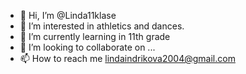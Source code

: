 - 👋 Hi, I’m @Linda11klase
- 👀 I’m interested in athletics and dances.
- 🌱 I’m currently learning in 11th grade
- 💞️ I’m looking to collaborate on ...
- 📫 How to reach me lindaindrikova2004@gmail.com


<!---
Linda11klase/Linda11klase is a ✨ special ✨ repository because its `README.md` (this file) appears on your GitHub profile.
You can click the Preview link to take a look at your changes.
--->
